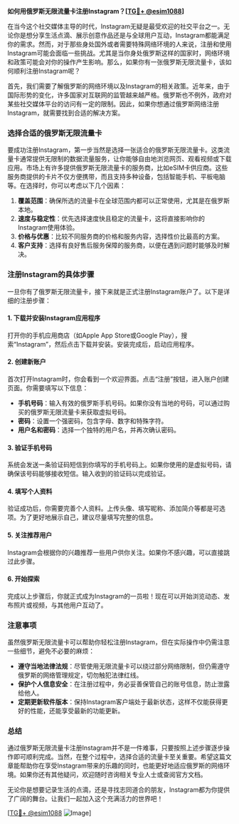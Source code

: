 **如何用俄罗斯无限流量卡注册Instagram？[[TG💪+ @esim1088](https://t.me/s/esim1088)]**

在当今这个社交媒体主导的时代，Instagram无疑是最受欢迎的社交平台之一。无论你是想分享生活点滴、展示创意作品还是与全球用户互动，Instagram都能满足你的需求。然而，对于那些身处国外或者需要特殊网络环境的人来说，注册和使用Instagram可能会面临一些挑战。尤其是当你身处俄罗斯这样的国家时，网络环境和政策可能会对你的操作产生影响。那么，如果你有一张俄罗斯无限流量卡，该如何顺利注册Instagram呢？

首先，我们需要了解俄罗斯的网络环境以及Instagram的相关政策。近年来，由于国际形势的变化，许多国家对互联网的监管越来越严格。俄罗斯也不例外，政府对某些社交媒体平台的访问有一定的限制。因此，如果你想通过俄罗斯网络注册Instagram，就需要找到合适的解决方案。

### **选择合适的俄罗斯无限流量卡**

要成功注册Instagram，第一步当然是选择一张适合的俄罗斯无限流量卡。这类流量卡通常提供无限制的数据流量服务，让你能够自由地浏览网页、观看视频或下载应用。市场上有许多提供俄罗斯无限流量卡的服务商，比如eSIM卡供应商。这些服务商提供的卡片不仅方便携带，而且支持多种设备，包括智能手机、平板电脑等。在选择时，你可以考虑以下几个因素：

1. **覆盖范围**：确保所选的流量卡在全球范围内都可以正常使用，尤其是在俄罗斯本地。
2. **速度与稳定性**：优先选择速度快且稳定的流量卡，这将直接影响你的Instagram使用体验。
3. **价格与优惠**：比较不同服务商的价格和服务内容，选择性价比最高的方案。
4. **客户支持**：选择有良好售后服务保障的服务商，以便在遇到问题时能够及时解决。

### **注册Instagram的具体步骤**

一旦你有了俄罗斯无限流量卡，接下来就是正式注册Instagram账户了。以下是详细的注册步骤：

#### **1. 下载并安装Instagram应用程序**
打开你的手机应用商店（如Apple App Store或Google Play），搜索“Instagram”，然后点击下载并安装。安装完成后，启动应用程序。

#### **2. 创建新账户**
首次打开Instagram时，你会看到一个欢迎界面。点击“注册”按钮，进入账户创建页面。你需要填写以下信息：
- **手机号码**：输入有效的俄罗斯手机号码。如果你没有当地的号码，可以通过购买的俄罗斯无限流量卡来获取虚拟号码。
- **密码**：设置一个强密码，包含字母、数字和特殊字符。
- **用户名和密码**：选择一个独特的用户名，并再次确认密码。

#### **3. 验证手机号码**
系统会发送一条验证码短信到你填写的手机号码上。如果你使用的是虚拟号码，请确保该号码能够接收短信。输入收到的验证码以完成验证。

#### **4. 填写个人资料**
验证成功后，你需要完善个人资料。上传头像、填写昵称、添加简介等都是可选项。为了更好地展示自己，建议尽量填写完整的信息。

#### **5. 关注推荐用户**
Instagram会根据你的兴趣推荐一些用户供你关注。如果你不感兴趣，可以直接跳过此步骤。

#### **6. 开始探索**
完成以上步骤后，你就正式成为Instagram的一员啦！现在可以开始浏览动态、发布照片或视频，与其他用户互动了。

### **注意事项**

虽然俄罗斯无限流量卡可以帮助你轻松注册Instagram，但在实际操作中仍需注意一些细节，避免不必要的麻烦：

- **遵守当地法律法规**：尽管使用无限流量卡可以绕过部分网络限制，但仍需遵守俄罗斯的网络管理规定，切勿触犯法律红线。
- **保护个人信息安全**：在注册过程中，务必妥善保管自己的账号信息，防止泄露给他人。
- **定期更新软件版本**：保持Instagram客户端处于最新状态，这样不仅能获得更好的性能，还能享受最新的功能更新。

### **总结**

通过俄罗斯无限流量卡注册Instagram并不是一件难事，只要按照上述步骤逐步操作即可顺利完成。当然，在整个过程中，选择合适的流量卡至关重要。希望这篇文章能帮助你在享受Instagram带来的乐趣的同时，也能更好地适应俄罗斯的网络环境。如果你还有其他疑问，欢迎随时咨询相关专业人士或查阅官方文档。

无论你是想要记录生活的点滴，还是寻找志同道合的朋友，Instagram都为你提供了广阔的舞台。让我们一起加入这个充满活力的世界吧！

[[TG💪+ @esim1088](https://t.me/s/esim1088) ![Image](https://i.postimg.cc/4NQfJmqS/Snipaste-2025-05-13-00-14-12.png)]